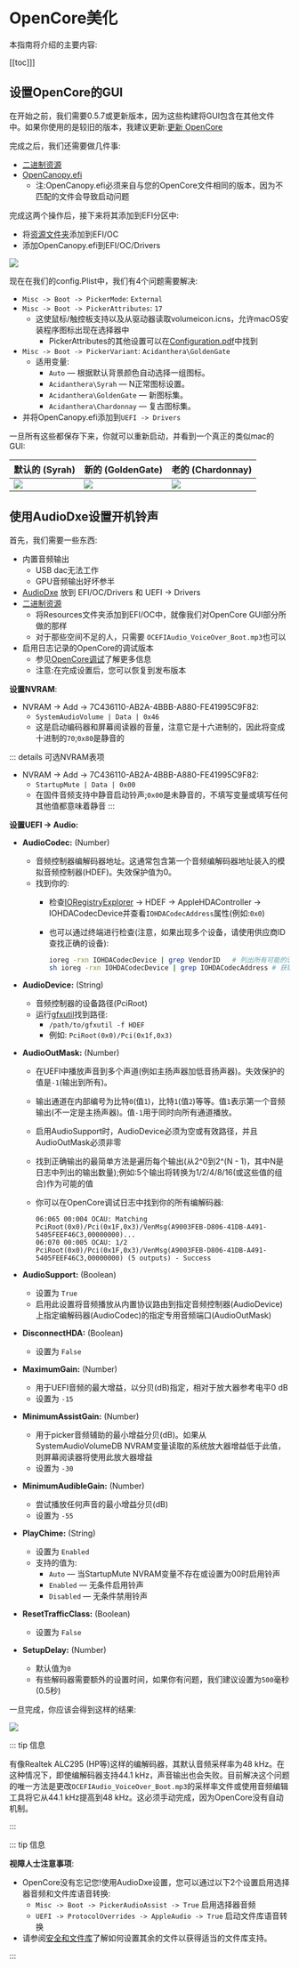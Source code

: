# OpenCore美化

本指南将介绍的主要内容:

[[toc]]]

## 设置OpenCore的GUI

在开始之前，我们需要0.5.7或更新版本，因为这些构建将GUI包含在其他文件中。如果你使用的是较旧的版本，我建议更新:[更新 OpenCore](../universal/update.md)

完成之后，我们还需要做几件事:

* [二进制资源](https://github.com/acidanthera/OcBinaryData)
* [OpenCanopy.efi](https://github.com/acidanthera/OpenCorePkg/releases)
  * 注:OpenCanopy.efi必须来自与您的OpenCore文件相同的版本，因为不匹配的文件会导致启动问题

完成这两个操作后，接下来将其添加到EFI分区中:

* 将[资源文件夹](https://github.com/acidanthera/OcBinaryData)添加到EFI/OC
* 添加OpenCanopy.efi到EFI/OC/Drivers

![](../images/extras/gui-md/folder-gui.png)

现在在我们的config.Plist中，我们有4个问题需要解决:

* `Misc -> Boot -> PickerMode`: `External`
* `Misc -> Boot -> PickerAttributes`: `17`
  * 这使鼠标/触控板支持以及从驱动器读取volumeicon.icns，允许macOS安装程序图标出现在选择器中
    * PickerAttributes的其他设置可以在[Configuration.pdf](https://github.com/acidanthera/OpenCorePkg/blob/master/Docs/Configuration.pdf)中找到
* `Misc -> Boot -> PickerVariant`: `Acidanthera\GoldenGate`
  * 适用变量:
    * `Auto` — 根据默认背景颜色自动选择一组图标。
    * `Acidanthera\Syrah` — N正常图标设置。
    * `Acidanthera\GoldenGate` — 新图标集。
    * `Acidanthera\Chardonnay` — 复古图标集。
* 并将OpenCanopy.efi添加到`UEFI -> Drivers`

一旦所有这些都保存下来，你就可以重新启动，并看到一个真正的类似mac的GUI:

| 默认的 (Syrah) | 新的 (GoldenGate) | 老的 (Chardonnay) |
| :--- | :--- | :--- |
| ![](../images/extras/gui-md/gui.png) | ![](../images/extras/gui-md/gui-nouveau.png) | ![](../images/extras/gui-md/gui-old.png) |

## 使用AudioDxe设置开机铃声

首先，我们需要一些东西:

* 内置音频输出
  * USB dac无法工作
  * GPU音频输出好坏参半
* [AudioDxe](https://github.com/acidanthera/OpenCorePkg/releases) 放到 EFI/OC/Drivers 和 UEFI -> Drivers
* [二进制资源](https://github.com/acidanthera/OcBinaryData)
  * 将Resources文件夹添加到EFI/OC中，就像我们对OpenCore GUI部分所做的那样
  * 对于那些空间不足的人，只需要 `OCEFIAudio_VoiceOver_Boot.mp3`也可以
* 启用日志记录的OpenCore的调试版本
  * 参见[OpenCore调试](https://sumingyd.github.io/OpenCore-Install-Guide/troubleshooting/debug.html)了解更多信息
  * 注意:在完成设置后，您可以恢复到发布版本

**设置NVRAM**:

* NVRAM -> Add -> 7C436110-AB2A-4BBB-A880-FE41995C9F82:
  * `SystemAudioVolume | Data | 0x46`
  * 这是启动编码器和屏幕阅读器的音量，注意它是十六进制的，因此将变成十进制的`70`;`0x80`是静音的

::: details 可选NVRAM表项

* NVRAM -> Add -> 7C436110-AB2A-4BBB-A880-FE41995C9F82:
  * `StartupMute | Data | 0x00`
  * 在固件音频支持中静音启动铃声;`0x00`是未静音的，不填写变量或填写任何其他值都意味着静音
:::

**设置UEFI -> Audio:**

* **AudioCodec:** (Number)
  * 音频控制器编解码器地址。这通常包含第一个音频编解码器地址装入的模拟音频控制器(HDEF)。失效保护值为0。
  * 找到你的:
    * 检查[IORegistryExplorer](https://github.com/khronokernel/IORegistryClone/blob/master/ioreg-302.zip) -> HDEF -> AppleHDAController -> IOHDACodecDevice并查看`IOHDACodecAddress`属性(例如:`0x0`)
    * 也可以通过终端进行检查(注意，如果出现多个设备，请使用供应商ID查找正确的设备):

      ```sh
      ioreg -rxn IOHDACodecDevice | grep VendorID   # 列出所有可能的设备
      sh ioreg -rxn IOHDACodecDevice | grep IOHDACodecAddress # 获取编解码器地址
      ```

* **AudioDevice:** (String)
  * 音频控制器的设备路径(PciRoot)
  * 运行[gfxutil](https://github.com/acidanthera/gfxutil/releases)找到路径:
    * `/path/to/gfxutil -f HDEF`
    * 例如: `PciRoot(0x0)/Pci(0x1f,0x3)`

* **AudioOutMask:** (Number)
  * 在UEFI中播放声音到多个声道(例如主扬声器加低音扬声器)。失效保护的值是`-1`(输出到所有)。
  * 输出通道在内部编号为比特`0`(值`1`)，比特`1`(值`2`)等等。值`1`表示第一个音频输出(不一定是主扬声器)。值`-1`用于同时向所有通道播放。
  * 启用AudioSupport时，AudioDevice必须为空或有效路径，并且AudioOutMask必须非零
  * 找到正确输出的最简单方法是遍历每个输出(从2^0到2^(N - 1)，其中N是日志中列出的输出数量);例如:5个输出将转换为1/2/4/8/16(或这些值的组合)作为可能的值
  * 你可以在OpenCore调试日志中找到你的所有编解码器:

    ```
    06:065 00:004 OCAU: Matching PciRoot(0x0)/Pci(0x1F,0x3)/VenMsg(A9003FEB-D806-41DB-A491-5405FEEF46C3,00000000)...
    06:070 00:005 OCAU: 1/2 PciRoot(0x0)/Pci(0x1F,0x3)/VenMsg(A9003FEB-D806-41DB-A491-5405FEEF46C3,00000000) (5 outputs) - Success
    ```

* **AudioSupport:** (Boolean)
  * 设置为 `True`
  * 启用此设置将音频播放从内置协议路由到指定音频控制器(AudioDevice)上指定编解码器(AudioCodec)的指定专用音频端口(AudioOutMask)

* **DisconnectHDA:** (Boolean)
  * 设置为 `False`

* **MaximumGain:** (Number)
  * 用于UEFI音频的最大增益，以分贝(dB)指定，相对于放大器参考电平0 dB
  * 设置为 `-15`

* **MinimumAssistGain:** (Number)
  * 用于picker音频辅助的最小增益分贝(dB)。如果从SystemAudioVolumeDB NVRAM变量读取的系统放大器增益低于此值，则屏幕阅读器将使用此放大器增益
  * 设置为 `-30`

* **MinimumAudibleGain:** (Number)
  * 尝试播放任何声音的最小增益分贝(dB)
  * 设置为 `-55`

* **PlayChime:** (String)
  * 设置为 `Enabled`
  * 支持的值为:
    * `Auto` — 当StartupMute NVRAM变量不存在或设置为00时启用铃声
    * `Enabled` — 无条件启用铃声
    * `Disabled` — 无条件禁用铃声

* **ResetTrafficClass:** (Boolean)
  * 设置为 `False`

* **SetupDelay:** (Number)
  * 默认值为`0`
  * 有些解码器需要额外的设置时间，如果你有问题，我们建议设置为`500`毫秒(0.5秒)

一旦完成，你应该会得到这样的结果:

![](../images/extras/gui-md/audio-config.png)

::: tip 信息

有像Realtek ALC295 (HP等)这样的编解码器，其默认音频采样率为48 kHz。在这种情况下，即使编解码器支持44.1 kHz，声音输出也会失败。目前解决这个问题的唯一方法是更改`OCEFIAudio_VoiceOver_Boot.mp3`的采样率文件或使用音频编辑工具将它从44.1 kHz提高到48 kHz。这必须手动完成，因为OpenCore没有自动机制。

:::

::: tip 信息

**视障人士注意事项**:

* OpenCore没有忘记您!使用AudioDxe设置，您可以通过以下2个设置启用选择器音频和文件库语音转换:
  * `Misc -> Boot -> PickerAudioAssist -> True` 启用选择器音频
  * `UEFI -> ProtocolOverrides -> AppleAudio -> True` 启动文件库语音转换
* 请参阅[安全和文件库](../universal/Security.md)了解如何设置其余的文件以获得适当的文件库支持。

:::
